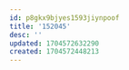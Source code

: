 ```yaml
---
id: p8gkx9bjyes1593jiynpoof
title: '152045'
desc: ''
updated: 1704572632290
created: 1704572448213
---
```


